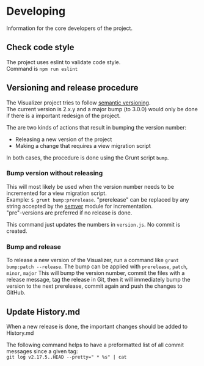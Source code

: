 # Developing

Information for the core developers of the project.

## Check code style

The project uses eslint to validate code style.  
Command is `npm run eslint`

## Versioning and release procedure

The Visualizer project tries to follow [semantic versioning](http://semver.org/).  
The current version is 2.x.y and a major bump (to 3.0.0) would only be done if
there is a important redesign of the project.

The are two kinds of actions that result in bumping the version number:

* Releasing a new version of the project
* Making a change that requires a view migration script

In both cases, the procedure is done using the Grunt script `bump`.  

### Bump version without releasing

This will most likely be used when the version number needs to be incremented for
a view migration script.  
Example: `$ grunt bump:prerelease`. "prerelease" can be replaced by any string 
accepted by the [semver](https://www.npmjs.com/package/semver) module for incrementation.  
"pre"-versions are preferred if no release is done.

This command just updates the numbers in `version.js`. No commit is created.

### Bump and release

To release a new version of the Visualizer, run a command like `grunt bump:patch --release`.
The bump can be applied with `prerelease`, `patch`, `minor`, `major`
This will bump the version number, commit the files with a release message, 
tag the release in Git, then it will immediately bump the version to the next
prerelease, commit again and push the changes to GitHub.

## Update History.md

When a new release is done, the important changes should be added to History.md

The following command helps to have a preformatted list of all commit messages since a given tag:  
`git log v2.17.5..HEAD --pretty=" * %s" | cat`
